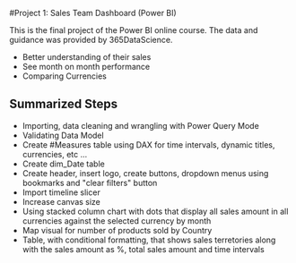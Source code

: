 #Project 1: Sales Team Dashboard (Power BI)

This is the final project of the Power BI online course. The data and guidance was provided by 365DataScience.
- Better understanding of their sales
- See month on month performance
- Comparing Currencies

## Summarized Steps
- Importing, data cleaning and wrangling with Power Query Mode
- Validating Data Model
- Create #Measures table using DAX for time intervals, dynamic titles, currencies, etc ...
- Create dim_Date table 
- Create header, insert logo, create buttons, dropdown menus using bookmarks and "clear filters" button
- Import timeline slicer 
- Increase canvas size
- Using stacked column chart with dots that display all sales amount in all currencies against the selected currency by month
- Map visual for number of products sold by Country
- Table, with conditional formatting, that shows sales terretories along with the sales amount as %, total sales amount and time intervals
